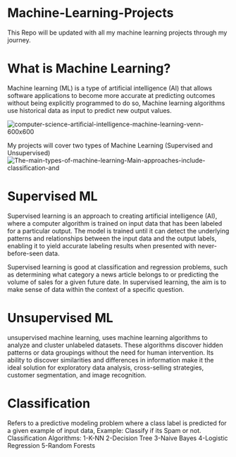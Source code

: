 # Machine-Learning-Projects
This Repo will be updated with all my machine learning projects through my journey.
# What is Machine Learning?
Machine learning (ML) is a type of artificial intelligence (AI) that allows software applications to become more accurate at predicting outcomes without being explicitly programmed to do so, Machine learning algorithms use historical data as input to predict new output values.

![computer-science-artificial-intelligence-machine-learning-venn-600x600](https://user-images.githubusercontent.com/114780478/197634629-d44a9756-4872-4f13-9e0c-a7770fb086af.png)

My projects will cover two types of Machine Learning (Supervised and Unsupervised) 
![The-main-types-of-machine-learning-Main-approaches-include-classification-and](https://user-images.githubusercontent.com/114780478/197635132-8306933d-8c5a-4b23-b68d-7651201eb1e4.png)
# Supervised ML
Supervised learning is an approach to creating artificial intelligence (AI), where a computer algorithm is trained on input data that has been labeled for a particular output. The model is trained until it can detect the underlying patterns and relationships between the input data and the output labels, enabling it to yield accurate labeling results when presented with never-before-seen data.

Supervised learning is good at classification and regression problems, such as determining what category a news article belongs to or predicting the volume of sales for a given future date. In supervised learning, the aim is to make sense of data within the context of a specific question.

# Unsupervised ML
unsupervised machine learning, uses machine learning algorithms to analyze and cluster unlabeled datasets. These algorithms discover hidden patterns or data groupings without the need for human intervention. Its ability to discover similarities and differences in information make it the ideal solution for exploratory data analysis, cross-selling strategies, customer segmentation, and image recognition.

# Classification
Refers to a predictive modeling problem where a class label is predicted for a given example of input data, Example: Classify if its Spam or not.
Classification Algorithms: 1-K-NN 2-Decision Tree 3-Naive Bayes 4-Logistic Regression 5-Random Forests 


